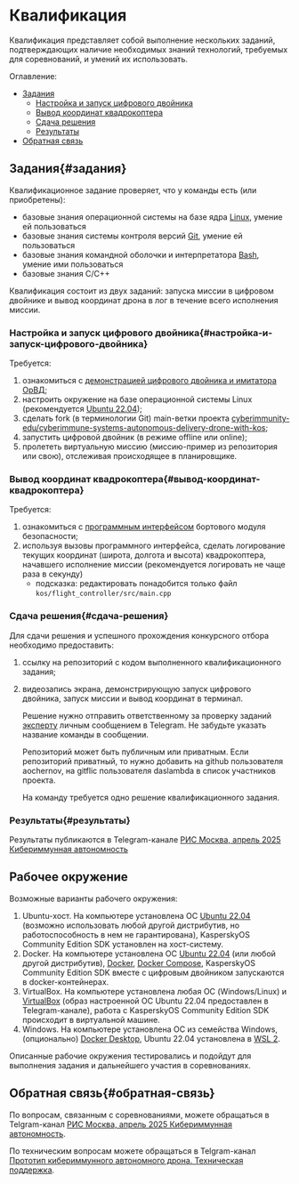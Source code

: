 # Квалификация

Квалификация представляет собой выполнение нескольких заданий, подтверждающих наличие необходимых знаний технологий, требуемых для соревнований, и умений их использовать.

Оглавление:

- [Задания](#задания)
  - [Настройка и запуск цифрового двойника](#настройка-и-запуск-цифрового-двойника)
  - [Вывод координат квадрокоптера](#вывод-координат-квадрокоптера)
  - [Сдача решения](#сдача-решения)
  - [Результаты](#результаты)
- [Обратная связь](#обратная-связь)

## Задания{#задания}

Квалификационное задание проверяет, что у команды есть (или приобретены):

- базовые знания операционной системы на базе ядра [Linux](http://heap.altlinux.org/modules/linux_intro/index.html), умение ей пользоваться
- базовые знания системы контроля версий [Git](https://git-scm.com/book/en/v2), умение ей пользоваться
- базовые знания командной оболочки и интерпретатора [Bash](https://www.gnu.org/software/bash/manual/bash.html), умение ими пользоваться
- базовые знания C/C++

Квалификация состоит из двух заданий: запуска миссии в цифровом двойнике и вывод координат дрона в лог в течение всего исполнения миссии.

### Настройка и запуск цифрового двойника{#настройка-и-запуск-цифрового-двойника}

Требуется:

1. ознакомиться с [демонстрацией цифрового двойника и имитатора ОрВД](https://rutube.ru/video/d0166c3937295543c060223d7ffbad26/?t=265&r=plwd);
2. настроить окружение на базе операционной системы Linux (рекомендуется [Ubuntu 22.04](https://releases.ubuntu.com/jammy/));
3. сделать fork (в терминологии Git) main-ветки проекта [cyberimmunity-edu/cyberimmune-systems-autonomous-delivery-drone-with-kos](https://gitflic.ru/project/learning-cyberimmunity/cyberimmune-systems-autonomous-delivery-drone-with-kos);
4. запустить цифровой двойник (в режиме offline или online);
5. пролететь виртуальную миссию (миссию-пример из репозитория или свою), отслеживая происходящее в планировщике.

### Вывод координат квадрокоптера{#вывод-координат-квадрокоптера}

Требуется:

1. ознакомиться с [программным интерфейсом](https://gitflic.ru/project/learning-cyberimmunity/cyberimmune-systems-autonomous-delivery-drone-with-kos/blob?file=docs%2FAPI.md&branch=main&mode=markdown) бортового модуля безопасности;
2. используя вызовы программного интерфейса, сделать логирование текущих координат (широта, долгота и высота) квадрокоптера, начавшего исполнение миссии (рекомендуется логировать не чаще раза в секунду)
    - подсказка: редактировать понадобится только файл `kos/flight_controller/src/main.cpp`

### Сдача решения{#сдача-решения}

Для сдачи решения и успешного прохождения конкурсного отбора необходимо предоставить:

1. ссылку на репозиторий с кодом выполненного квалификационного задания;

2. видеозапись экрана, демонстрирующую запуск цифрового двойника, запуск миссии и вывод координат в терминал.

   Решение нужно отправить ответственному за проверку заданий [эксперту](https://t.me/DasLambda) личным сообщением в Telegram. Не забудьте указать название команды в сообщении.

   Репозиторий может быть публичным или приватным. Если репозиторий приватный, то нужно добавить на github пользователя aochernov, на gitflic пользователя daslambda в список участников проекта.

   На команду требуется одно решение квалификационного задания.

### Результаты{#результаты}

Результаты публикаются в Telegram-канале [РИС Москва, апрель 2025 Кибериммунная автономность](https://t.me/GLLKpDTncZUzNDAyy)

## Рабочее окружение

Возможные варианты рабочего окружения:

1. Ubuntu-хост. На компьютере установлена ОС [Ubuntu 22.04](https://releases.ubuntu.com/jammy/) (возможно использовать любой другой дистрибутив, но работоспособность в нем не гарантирована), KasperskyOS Community Edition SDK установлен на хост-систему.
2. Docker. На компьютере установлена ОС [Ubuntu 22.04](https://releases.ubuntu.com/jammy/) (или любой другой дистрибутив), [Docker](https://docs.docker.com/get-started/overview/), [Docker Compose](https://docs.docker.com/compose/), KasperskyOS Community Edition SDK вместе с цифровым двойником запускаются в docker-контейнерах.
3. VirtualBox. На компьютере установлена любая ОС (Windows/Linux) и [VirtualBox](https://www.virtualbox.org/) (образ настроенной ОС Ubuntu 22.04 предоставлен в Telegram-канале), работа с KasperskyOS Community Edition SDK происходит в виртуальной машине.
4. Windows. На компьютере установлена ОС из семейства Windows, (опционально) [Docker Desktop](https://www.docker.com/products/docker-desktop/), Ubuntu 22.04 установлена в [WSL 2](https://learn.microsoft.com/ru-ru/windows/wsl/install).

Описанные рабочие окружения тестировались и подойдут для выполнения задания и дальнейшего участия в соревнованиях.

## Обратная связь{#обратная-связь}

По вопросам, связанным с соревнованиями, можете обращаться в Telgram-канал [РИС Москва, апрель 2025 Кибериммунная автономность](https://t.me/GLLKpDTncZUzNDAyy).

По техническим вопросам можете обращаться в Telgram-канал [Прототип кибериммунного автономного дрона. Техническая поддержка](https://t.me/+gduf-N4rGPw2YTUy).